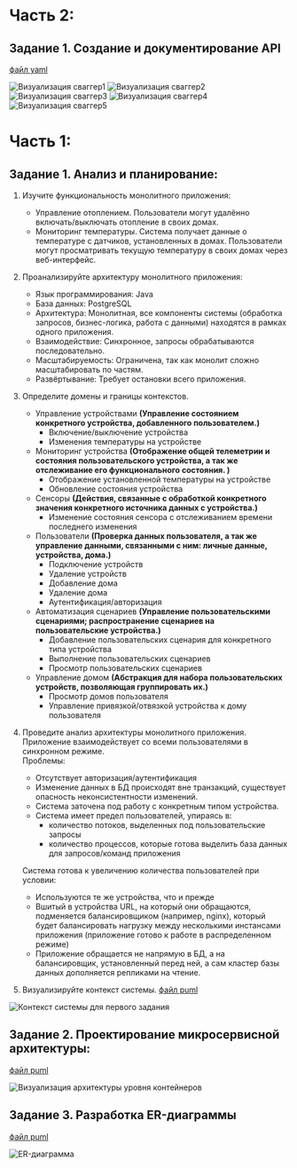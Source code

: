 # Часть 2:
  ## Задание 1. Создание и документирование API
  [файл yaml](https://github.com/popovanton/swa-practicum-sprint-3/blob/sprint_3/openapi.yaml)

  
  ![Визуализация сваггер1](swagger1.png)
  ![Визуализация сваггер2](swagger2.png)
  ![Визуализация сваггер3](swagger3.png)
  ![Визуализация сваггер4](swagger4.png)
  ![Визуализация сваггер5](swagger5.png)


# Часть 1:
  ## Задание 1. Анализ и планирование:
  1. Изучите функциональность монолитного приложения:
      - Управление отоплением. Пользователи могут удалённо включать/выключать отопление в своих домах.
      - Мониторинг температуры. Система получает данные о температуре с датчиков, установленных в домах. Пользователи могут просматривать текущую температуру в своих домах через веб-интерфейс.

  2. Проанализируйте архитектуру монолитного приложения:
      - Язык программирования: 
        Java
      - База данных: 
        PostgreSQL
      - Архитектура: 
        Монолитная, все компоненты системы (обработка запросов, бизнес-логика, работа с данными) находятся в рамках одного приложения.
      - Взаимодействие: 
        Синхронное, запросы обрабатываются последовательно.
      - Масштабируемость: 
        Ограничена, так как монолит сложно масштабировать по частям.
      - Развёртывание: 
        Требует остановки всего приложения.

  3. Определите домены и границы контекстов.
      - Управление устройствами **(Управление состоянием конкретного устройства, добавленного пользователем.)**
        - Включение/выключение устройства
        - Изменения температуры на устройстве
      - Мониторинг устройства **(Отображение общей телеметрии и состояния пользовательского устройства, а так же отслеживание его функционального состояния. )**
        - Отображение установленной температуры на устройстве
        - Обновление состояния устройства
      - Сенсоры **(Действия, связанные с обработкой конкретного значения конкретного источника данных с устройства.)**
        - Изменение состояния сенсора с отслеживанием времени последнего изменения
      - Пользователи **(Проверка данных пользователя, а так же управление данными, связанными с ним: личные данные, устройства, дома.)**
        - Подключение устройств
        - Удаление устройств
        - Добавление дома
        - Удаление дома
        - Аутентификация/авторизация
      - Автоматизация сценариев **(Управление пользовательскими сценариями; распространение сценариев на пользовательские устройства.)**
        - Добавление пользовательских сценария для конкретного типа устройства
        - Выполнение пользовательских сценариев
        - Просмотр пользовательских сценариев
      - Управление домом **(Абстракция для набора пользовательских устройств, позволяющая группировать их.)**
        - Просмотр домов пользователя
        - Управление привязкой/отвязкой устройства к дому пользователя

  4. Проведите анализ архитектуры монолитного приложения.
      Приложение взаимодействует со всеми пользователями в синхронном режиме.  
      Проблемы:
        - Отсутствует авторизация/аутентификация
        - Изменение данных в БД происходят вне транзакций, существует опасность неконсистентности изменений.
        - Система заточена под работу с конкретным типом устройства.
        - Система имеет предел пользователей, упираясь в:
          * количество потоков, выделенных под пользовательские запросы
          * количество процессов, которые готова выделить база данных для запросов/команд приложения
      
      Система готова к увеличению количества пользователей при условии: 
        - Используются те же устройства, что и прежде
        - Вшитый в устройства URL, на который они обращаются, подменяется балансировщиком (например, nginx), который будет балансировать нагрузку   между несколькими инстансами приложения (приложение готово к работе в распределенном режиме)
        - Приложение обращается не напрямую в БД, а на балансировщик, установленный перед ней, а сам кластер базы данных дополняется репликами на чтение.  

  5. Визуализируйте контекст системы.
  [файл puml](https://github.com/popovanton/swa-practicum-sprint-3/blob/sprint_3/puml/Context_monolith_part1_task1.puml)

  ![Контекст системы для первого задания](https://github.com/popovanton/swa-practicum-sprint-3/blob/sprint_3/task1_context.png?raw=true)



  ## Задание 2. Проектирование микросервисной архитектуры:
  [файл puml](/puml/Container_microservice_part1_task2.puml)
  
  ![Визуализация архитектуры уровня контейнеров](task2_container2.png)

  ## Задание 3. Разработка ER-диаграммы
  [файл puml](/puml/Code_microservice_part1_task3.puml)
  
  ![ER-диаграмма](task3_er.png)
